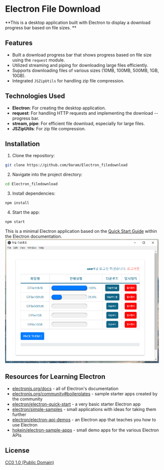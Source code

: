 # Electron File Download

**This is a desktop application built with Electron to display a download progress bar based on file sizes. **

## Features
- Built a download progress bar that shows progress based on file size using the `request` module.
- Utilized streaming and piping for downloading large files efficiently.
- Supports downloading files of various sizes (10MB, 100MB, 500MB, 1GB, 10GB).
- Integrated `JSZipUtils` for handling zip file compression.

## Technologies Used
- **Electron**: For creating the desktop application.
- **request**: For handling HTTP requests and implementing the download -- progress bar.
- **stream, pipe**: For efficient file download, especially for large files.
- **JSZipUtils**: For zip file compression.

## Installation
1. Clone the repository:
```bash
git clone https://github.com/9aram/Electron_filedownload
```
2. Navigate into the project directory:
```bash
cd Electron_filedownload
```
3. Install dependencies:
```bash
npm install
```
4. Start the app:
```bash
npm start
```
This is a minimal Electron application based on the [Quick Start Guide](https://electronjs.org/docs/tutorial/quick-start) within the Electron documentation.
![screenshot_of_FileDownload](./screenshots/screenshot_of_FileDownload.PNG)

## Resources for Learning Electron

- [electronjs.org/docs](https://electronjs.org/docs) - all of Electron's documentation
- [electronjs.org/community#boilerplates](https://electronjs.org/community#boilerplates) - sample starter apps created by the community
- [electron/electron-quick-start](https://github.com/electron/electron-quick-start) - a very basic starter Electron app
- [electron/simple-samples](https://github.com/electron/simple-samples) - small applications with ideas for taking them further
- [electron/electron-api-demos](https://github.com/electron/electron-api-demos) - an Electron app that teaches you how to use Electron
- [hokein/electron-sample-apps](https://github.com/hokein/electron-sample-apps) - small demo apps for the various Electron APIs

## License

[CC0 1.0 (Public Domain)](LICENSE.md)
